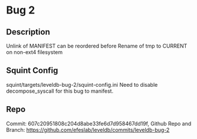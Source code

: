 # Bug 2
## Description
Unlink of MANIFEST can be reordered before Rename of tmp to CURRENT on non-ext4 filesystem

## Squint Config
squint/targets/leveldb-bug-2/squint-config.ini
Need to disable decompose_syscall for this bug to manifest.

## Repo
Commit: 607c20951808c204d8abe33fe6d7d958467dd19f, Github Repo and Branch: https://github.com/efeslab/leveldb/commits/leveldb-bug-2

